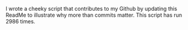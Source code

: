 I wrote a cheeky script that contributes to my Github by updating this ReadMe to illustrate why more than commits matter. This script has run 2986 times.